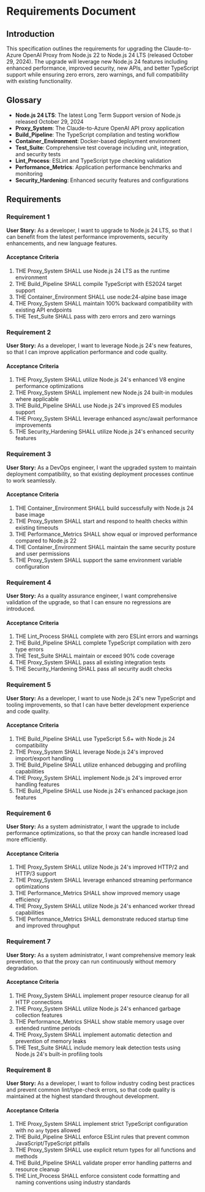 # Requirements Document

## Introduction

This specification outlines the requirements for upgrading the Claude-to-Azure OpenAI Proxy from Node.js 22 to Node.js 24 LTS (released October 29, 2024). The upgrade will leverage new Node.js 24 features including enhanced performance, improved security, new APIs, and better TypeScript support while ensuring zero errors, zero warnings, and full compatibility with existing functionality.

## Glossary

- **Node.js 24 LTS**: The latest Long Term Support version of Node.js released October 29, 2024
- **Proxy_System**: The Claude-to-Azure OpenAI API proxy application
- **Build_Pipeline**: The TypeScript compilation and testing workflow
- **Container_Environment**: Docker-based deployment environment
- **Test_Suite**: Comprehensive test coverage including unit, integration, and security tests
- **Lint_Process**: ESLint and TypeScript type checking validation
- **Performance_Metrics**: Application performance benchmarks and monitoring
- **Security_Hardening**: Enhanced security features and configurations

## Requirements

### Requirement 1

**User Story:** As a developer, I want to upgrade to Node.js 24 LTS, so that I can benefit from the latest performance improvements, security enhancements, and new language features.

#### Acceptance Criteria

1. THE Proxy_System SHALL use Node.js 24 LTS as the runtime environment
2. THE Build_Pipeline SHALL compile TypeScript with ES2024 target support
3. THE Container_Environment SHALL use node:24-alpine base image
4. THE Proxy_System SHALL maintain 100% backward compatibility with existing API endpoints
5. THE Test_Suite SHALL pass with zero errors and zero warnings

### Requirement 2

**User Story:** As a developer, I want to leverage Node.js 24's new features, so that I can improve application performance and code quality.

#### Acceptance Criteria

1. THE Proxy_System SHALL utilize Node.js 24's enhanced V8 engine performance optimizations
2. THE Proxy_System SHALL implement new Node.js 24 built-in modules where applicable
3. THE Build_Pipeline SHALL use Node.js 24's improved ES modules support
4. THE Proxy_System SHALL leverage enhanced async/await performance improvements
5. THE Security_Hardening SHALL utilize Node.js 24's enhanced security features

### Requirement 3

**User Story:** As a DevOps engineer, I want the upgraded system to maintain deployment compatibility, so that existing deployment processes continue to work seamlessly.

#### Acceptance Criteria

1. THE Container_Environment SHALL build successfully with Node.js 24 base image
2. THE Proxy_System SHALL start and respond to health checks within existing timeouts
3. THE Performance_Metrics SHALL show equal or improved performance compared to Node.js 22
4. THE Container_Environment SHALL maintain the same security posture and user permissions
5. THE Proxy_System SHALL support the same environment variable configuration

### Requirement 4

**User Story:** As a quality assurance engineer, I want comprehensive validation of the upgrade, so that I can ensure no regressions are introduced.

#### Acceptance Criteria

1. THE Lint_Process SHALL complete with zero ESLint errors and warnings
2. THE Build_Pipeline SHALL complete TypeScript compilation with zero type errors
3. THE Test_Suite SHALL maintain or exceed 90% code coverage
4. THE Proxy_System SHALL pass all existing integration tests
5. THE Security_Hardening SHALL pass all security audit checks

### Requirement 5

**User Story:** As a developer, I want to use Node.js 24's new TypeScript and tooling improvements, so that I can have better development experience and code quality.

#### Acceptance Criteria

1. THE Build_Pipeline SHALL use TypeScript 5.6+ with Node.js 24 compatibility
2. THE Proxy_System SHALL leverage Node.js 24's improved import/export handling
3. THE Build_Pipeline SHALL utilize enhanced debugging and profiling capabilities
4. THE Proxy_System SHALL implement Node.js 24's improved error handling features
5. THE Build_Pipeline SHALL use Node.js 24's enhanced package.json features

### Requirement 6

**User Story:** As a system administrator, I want the upgrade to include performance optimizations, so that the proxy can handle increased load more efficiently.

#### Acceptance Criteria

1. THE Proxy_System SHALL utilize Node.js 24's improved HTTP/2 and HTTP/3 support
2. THE Proxy_System SHALL leverage enhanced streaming performance optimizations
3. THE Performance_Metrics SHALL show improved memory usage efficiency
4. THE Proxy_System SHALL utilize Node.js 24's enhanced worker thread capabilities
5. THE Performance_Metrics SHALL demonstrate reduced startup time and improved throughput

### Requirement 7

**User Story:** As a system administrator, I want comprehensive memory leak prevention, so that the proxy can run continuously without memory degradation.

#### Acceptance Criteria

1. THE Proxy_System SHALL implement proper resource cleanup for all HTTP connections
2. THE Proxy_System SHALL utilize Node.js 24's enhanced garbage collection features
3. THE Performance_Metrics SHALL show stable memory usage over extended runtime periods
4. THE Proxy_System SHALL implement automatic detection and prevention of memory leaks
5. THE Test_Suite SHALL include memory leak detection tests using Node.js 24's built-in profiling tools

### Requirement 8

**User Story:** As a developer, I want to follow industry coding best practices and prevent common lint/type-check errors, so that code quality is maintained at the highest standard throughout development.

#### Acceptance Criteria

1. THE Proxy_System SHALL implement strict TypeScript configuration with no `any` types allowed
2. THE Build_Pipeline SHALL enforce ESLint rules that prevent common JavaScript/TypeScript pitfalls
3. THE Proxy_System SHALL use explicit return types for all functions and methods
4. THE Build_Pipeline SHALL validate proper error handling patterns and resource cleanup
5. THE Lint_Process SHALL enforce consistent code formatting and naming conventions using industry standards